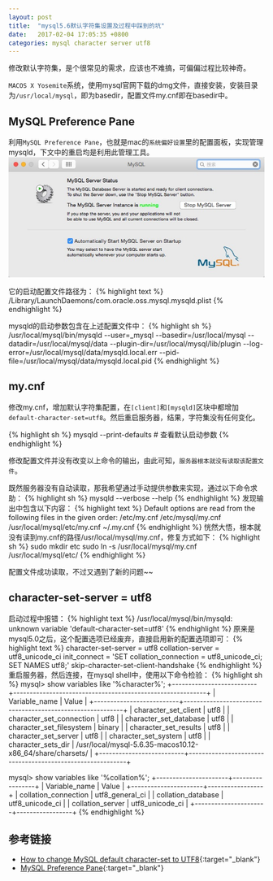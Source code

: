```yaml
---
layout: post
title:  "mysql5.6默认字符集设置及过程中踩到的坑"
date:   2017-02-04 17:05:35 +0800
categories: mysql character server utf8
---
```


修改默认字符集，是个很常见的需求，应该也不难搞，可偏偏过程比较神奇。

`MACOS X Yosemite`系统，使用mysql官网下载的dmg文件，直接安装，安装目录为`/usr/local/mysql`，即为basedir，配置文件my.cnf即在basedir中。

## MySQL Preference Pane
利用`MySQL Preference Pane`，也就是mac的`系统偏好设置`里的配置面板，实现管理mysqld，下文中的重启均是利用此管理工具。
![mysql配置面板](/assets/mysql-preference-pane.jpg)

它的启动配置文件路径为：
{% highlight text %}
/Library/LaunchDaemons/com.oracle.oss.mysql.mysqld.plist
{% endhighlight %}

mysqld的启动参数包含在上述配置文件中：
{% highlight sh %}
/usr/local/mysql/bin/mysqld --user=_mysql --basedir=/usr/local/mysql --datadir=/usr/local/mysql/data --plugin-dir=/usr/local/mysql/lib/plugin --log-error=/usr/local/mysql/data/mysqld.local.err --pid-file=/usr/local/mysql/data/mysqld.local.pid
{% endhighlight %}

## my.cnf
修改my.cnf，增加默认字符集配置，在`[client]`和`[mysqld]`区块中都增加`default-character-set=utf8`。然后重启服务器，结果，字符集没有任何变化。

{% highlight sh %}
mysqld --print-defaults # 查看默认启动参数
{% endhighlight %}

修改配置文件并没有改变以上命令的输出，由此可知，`服务器根本就没有读取该配置文件`。

既然服务器没有自动读取，那我希望通过手动提供参数来实现，通过以下命令求助：
{% highlight sh %}
mysqld --verbose --help
{% endhighlight %}
发现输出中包含以下内容：
{% highlight text %}
Default options are read from the following files in the given order:
/etc/my.cnf /etc/mysql/my.cnf /usr/local/mysql/etc/my.cnf ~/.my.cnf
{% endhighlight %}
恍然大悟，根本就没有读到my.cnf的路径/usr/local/mysql/my.cnf，修复方式如下：
{% highlight sh %}
sudo mkdir etc
sudo ln -s /usr/local/mysql/my.cnf /usr/local/mysql/etc/
{% endhighlight %}

配置文件成功读取，不过又遇到了新的问题~~

## character-set-server = utf8
启动过程中报错：
{% highlight text %}
/usr/local/mysql/bin/mysqld: unknown variable 'default-character-set=utf8'
{% endhighlight %}
原来是mysql5.0之后，这个配置选项已经废弃，直接启用新的配置选项即可：
{% highlight text %}
character-set-server = utf8
collation-server = utf8_unicode_ci
init_connect = 'SET collation_connection = utf8_unicode_ci; SET NAMES utf8;'
skip-character-set-client-handshake
{% endhighlight %}
重启服务器，然后连接，在mysql shell中，使用以下命令检验：
{% highlight sh %}
mysql> show variables like '%character%';
+--------------------------+-----------------------------------------------------------+
| Variable_name            | Value                                                     |
+--------------------------+-----------------------------------------------------------+
| character_set_client     | utf8                                                      |
| character_set_connection | utf8                                                      |
| character_set_database   | utf8                                                      |
| character_set_filesystem | binary                                                    |
| character_set_results    | utf8                                                      |
| character_set_server     | utf8                                                      |
| character_set_system     | utf8                                                      |
| character_sets_dir       | /usr/local/mysql-5.6.35-macos10.12-x86_64/share/charsets/ |
+--------------------------+-----------------------------------------------------------+

mysql> show variables like '%collation%';
+----------------------+-----------------+
| Variable_name        | Value           |
+----------------------+-----------------+
| collation_connection | utf8_general_ci |
| collation_database   | utf8_unicode_ci |
| collation_server     | utf8_unicode_ci |
+----------------------+-----------------+
{% endhighlight %}


## 参考链接
* [How to change MySQL default character-set to UTF8](http://kosalads.blogspot.sg/2013/03/mysql-55-how-to-change-mysql-default.html){:target="_blank"}
* [MySQL Preference Pane](http://apple.stackexchange.com/questions/199914/mysql-preference-pane-is-specifying-a-port-number-when-it-runs-mysqld){:target="_blank"}
